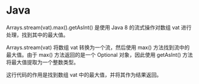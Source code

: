 # Java
Arrays.stream(vat).max().getAsInt() 是使用 Java 8 的流式操作对数组 vat 进行处理，找到其中的最大值。

Arrays.stream(vat) 将数组 vat 转换为一个流，然后使用 max() 方法找到流中的最大值。由于 max() 方法返回的是一个 Optional 对象，因此使用 getAsInt() 方法将最大值提取为一个整数类型。

这行代码的作用是找到数组 vat 中的最大值，并将其作为结果返回。

